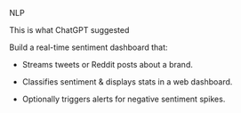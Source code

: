 NLP

This is what ChatGPT suggested

Build a real-time sentiment dashboard that:

- Streams tweets or Reddit posts about a brand.

- Classifies sentiment & displays stats in a web dashboard.

- Optionally triggers alerts for negative sentiment spikes.